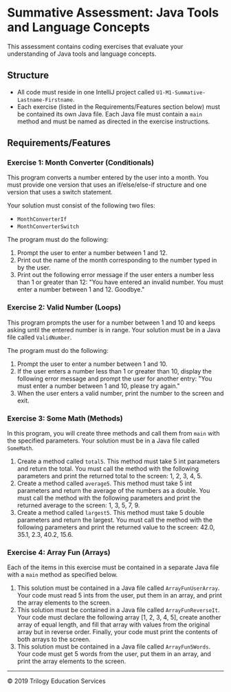 # Summative Assessment: Java Tools and Language Concepts

This assessment contains coding exercises that evaluate your understanding of Java tools and language concepts.

## Structure

* All code must reside in one IntelliJ project called `U1-M1-Summative-Lastname-Firstname`.
* Each exercise (listed in the Requirements/Features section below) must be contained its own Java file. Each Java file must contain a ```main``` method and must be named as directed in the exercise instructions.

## Requirements/Features

### Exercise 1: Month Converter (Conditionals)
This program converts a number entered by the user into a month. You must provide one version that uses an if/else/else-if structure and one version that uses a switch statement. 

Your solution must consist of the following two files:
* ```MonthConverterIf```
* ```MonthConverterSwitch```

The program must do the following:
1. Prompt the user to enter a number between 1 and 12.
1. Print out the name of the month corresponding to the number typed in by the user.
1. Print out the following error message if the user enters a number less than 1 or greater than 12: "You have entered an invalid number. You must enter a number between 1 and 12. Goodbye."


### Exercise 2: Valid Number (Loops)
This program prompts the user for a number between 1 and 10 and keeps asking until the entered number is in range. Your solution must be in a Java file called ```ValidNumber```.

The program must do the following:
1. Prompt the user to enter a number between 1 and 10.
1. If the user enters a number less than 1 or greater than 10, display the following error message and prompt the user for another entry: "You must enter a number between 1 and 10, please try again."
1. When the user enters a valid number, print the number to the screen and exit.


### Exercise 3: Some Math (Methods)
In this program, you will create three methods and call them from ```main``` with the specified parameters. Your solution must be in a Java file called ```SomeMath```.

1. Create a method called ```total5```.  This method must take 5 int parameters and return the total. You must call the method with the following parameters and print the returned total to the screen: 1, 2, 3, 4, 5.
1. Create a method called ```average5```. This method must take 5 int parameters and return the average of the numbers as a double. You must call the method with the following parameters and print the returned average to the screen: 1, 3, 5, 7, 9.
1. Create a method called ```largest5```. This method must take 5 double parameters and return the largest. You must call the method with the following parameters and print the returned value to the screen: 42.0, 35.1, 2.3, 40.2, 15.6.

### Exercise 4: Array Fun (Arrays)
Each of the items in this exercise must be contained in a separate Java file with a ```main``` method as specified below.

1. This solution must be contained in a Java file called ```ArrayFunUserArray```. Your code must read 5 ints from the user, put them in an array, and print the array elements to the screen.
1. This solution must be contained in a Java file called ```ArrayFunReverseIt```. Your code must declare the following array [1, 2, 3, 4, 5], create another array of equal length, and fill that array with values from the original array but in reverse order. Finally, your code must print the contents of both arrays to the screen.
1. This solution must be contained in a Java file called ```ArrayFun5Words```. Your code must get 5 words from the user, put them in an array, and print the array elements to the screen.

---
© 2019 Trilogy Education Services



